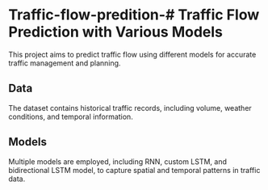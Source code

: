 # Traffic-flow-predition-# Traffic Flow Prediction with Various Models

This project aims to predict traffic flow using different models for accurate traffic management and planning.

## Data

The dataset contains historical traffic records, including volume, weather conditions, and temporal information.

## Models

Multiple models are employed, including  RNN, custom LSTM, and bidirectional LSTM model, to capture spatial and temporal patterns in traffic data.

